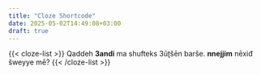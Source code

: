 ```yaml
---
title: "Cloze Shortcode"
date: 2025-05-02T14:49:08+03:00
draft: true
---
```


{{< cloze-list >}}
Qaddeh **3andi** ma shufteks
3ūʈšēn barše. **nnejjim** nēxiđ šweyye mē?
{{< /cloze-list >}}
